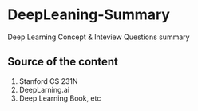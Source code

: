 # DeepLeaning-Summary
Deep Learning Concept &amp; Inteview Questions summary 

## Source of the content
1. Stanford CS 231N
2. DeepLarning.ai
3. Deep Learning Book, etc
